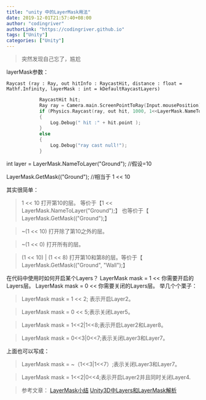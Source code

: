 ```yaml
---
title: "unity 中的LayerMask用法"
date: 2019-12-01T21:57:40+08:00
author: "codingriver"
authorLink: "https://codingriver.github.io"
tags: ["Unity"]
categories: ["Unity"]
---
```


<!--more-->

>突然发现自己忘了，尴尬

layerMask参数：

`Raycast (ray : Ray, out hitInfo : RaycastHit, distance : float = Mathf.Infinity, layerMask : int = kDefaultRaycastLayers)`

```c
            RaycastHit hit;
            Ray ray = Camera.main.ScreenPointToRay(Input.mousePosition);
            if (Physics.Raycast(ray, out hit, 1000, 1<<LayerMask.NameToLayer("Ground")))
            {
                Log.Debug(" hit :" + hit.point );
            }
            else
            {
                Log.Debug("ray cast null!");
            }
```

int layer = LayerMask.NameToLayer("Ground"); //假设=10

LayerMask.GetMask(("Ground"); //相当于 1 << 10

其实很简单：

>1 << 10 打开第10的层。 等价于【1 << LayerMask.NameToLayer("Ground");】  也等价于【 LayerMask.GetMask(("Ground");】

>~(1 << 10) 打开除了第10之外的层。

>~(1 << 0) 打开所有的层。

>(1 << 10) | (1 << 8) 打开第10和第8的层。等价于【 LayerMask.GetMask(("Ground", "Wall");】


在代码中使用时如何开启某个Layers？
LayerMask mask = 1 << 你需要开启的Layers层。
LayerMask mask = 0 << 你需要关闭的Layers层。
举几个个栗子：

>LayerMask mask = 1 << 2; 表示开启Layer2。


>LayerMask mask = 0 << 5;表示关闭Layer5。


>LayerMask mask = 1<<2|1<<8;表示开启Layer2和Layer8。


>LayerMask mask = 0<<3|0<<7;表示关闭Layer3和Layer7。

上面也可以写成：

>LayerMask mask = ~（1<<3|1<<7）;表示关闭Layer3和Layer7。


>LayerMask mask = 1<<2|0<<4;表示开启Layer2并且同时关闭Layer4.


>参考文章：
>[LayerMask小结](https://www.cnblogs.com/dabiaoge/p/8980224.html)
>[Unity3D中Layers和LayerMask解析](https://www.jianshu.com/p/89d5252a8b74)